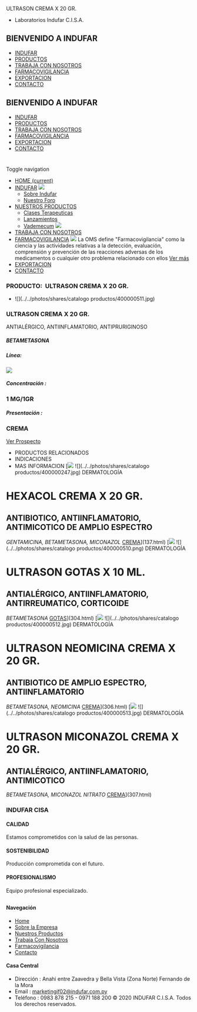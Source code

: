 ULTRASON CREMA X 20 GR.
- Laboratorios Indufar C.I.S.A.
## BIENVENIDO A INDUFAR
* [INDUFAR](305.html#)
* [PRODUCTOS](305.html#)
* [TRABAJA CON NOSOTROS](305.html#)
* [FARMACOVIGILANCIA](305.html#)
* [EXPORTACION](305.html#)
* [CONTACTO](305.html#)
## BIENVENIDO A INDUFAR
* [INDUFAR](../../index.html)
* [PRODUCTOS](../../productos.html)
* [TRABAJA CON NOSOTROS](../../trabaja_con_nosotros.html)
* [FARMACOVIGILANCIA](../../farmacovigilancia.html)
* [EXPORTACION](../../exportacion.html)
* [CONTACTO](../../contacto.html)
# 
Toggle navigation
* [HOME (current)](../../index.html)
* [INDUFAR](305.html#) 
  [![ ](../../photos/shares/Sistema/Menu/indufar_menul.jpg)](../../institucional.html)
  - [Sobre Indufar](../../institucional.html)
  - [Nuestro Foro](../../blog.html)
* [NUESTROS PRODUCTOS](305.html#) 
  - [Clases Terapeuticas](../clases_terapeuticas.html)
  - [Lanzamientos](../lanzamientos.html)
  - [Vademecum](../../productos.html)
  [![ ](../../photos/shares/Sistema/Menu/productos.png)](../../productos.html)
* [TRABAJA CON NOSOTROS](../../trabaja_con_nosotros.html)
* [FARMACOVIGILANCIA](305.html#) 
  [![ ](../../photos/shares/Sistema/Menu/TUBOS.png)](../../farmacovigilancia.html)
  La OMS define "Farmacovigilancia" como la ciencia y las actividades relativas a la detección, evaluación, comprensión y prevención de las reacciones adversas de los medicamentos o cualquier otro problema relacionado con ellos
  [Ver más](../../farmacovigilancia.html)
* [EXPORTACION](../../exportacion.html)
* [CONTACTO](../../contacto.html)
### PRODUCTO:  ULTRASON CREMA X 20 GR.
* ![](../../photos/shares/catalogo productos/400000511.jpg)
### **ULTRASON CREMA X 20 GR.**
ANTIALÉRGICO, ANTIINFLAMATORIO, ANTIPRURIGINOSO
##### **BETAMETASONA**
##### **Línea:**
[![](../../photos/shares/Laboratorios/lab_medical.png)](../linea/2.html)
##### **Concentración :**
### 1 MG/1GR
##### **Presentación :**
### CREMA
[Ver Prospecto](https://www.indufar.com.py/files/shares/prospectos/400000511.pdf)
* PRODUCTOS RELACIONADOS
* INDICACIONES
* MAS INFORMACION
[![](../../photos/shares/Laboratorios/lab_indufar.png)
![](../../photos/shares/catalogo productos/400000247.jpg)
DERMATOLOGÍA
# HEXACOL CREMA X 20 GR.
## ANTIBIOTICO, ANTIINFLAMATORIO, ANTIMICOTICO DE AMPLIO ESPECTRO
*GENTAMICINA, BETAMETASONA, MICONAZOL*
[CREMA](305.html#)](137.html)
[![](../../photos/shares/Laboratorios/lab_medical.png)
![](../../photos/shares/catalogo productos/400000510.png)
DERMATOLOGÍA
# ULTRASON GOTAS X 10 ML.
## ANTIALÉRGICO, ANTIINFLAMATORIO, ANTIRREUMATICO, CORTICOIDE
*BETAMETASONA*
[GOTAS](305.html#)](304.html)
[![](../../photos/shares/Laboratorios/lab_medical.png)
![](../../photos/shares/catalogo productos/400000512.jpg)
DERMATOLOGÍA
# ULTRASON NEOMICINA CREMA X 20 GR.
## ANTIBIOTICO DE AMPLIO ESPECTRO, ANTIINFLAMATORIO
*BETAMETASONA, NEOMICINA*
[CREMA](305.html#)](306.html)
[![](../../photos/shares/Laboratorios/lab_medical.png)
![](../../photos/shares/catalogo productos/400000513.jpg)
DERMATOLOGÍA
# ULTRASON MICONAZOL CREMA X 20 GR.
## ANTIALÉRGICO, ANTIINFLAMATORIO, ANTIMICOTICO
*BETAMETASONA, MICONAZOL NITRATO*
[CREMA](305.html#)](307.html)
### INDUFAR CISA
#### CALIDAD
Estamos comprometidos con la salud de las personas.
#### SOSTENIBILIDAD
Producción comprometida con el futuro.
#### PROFESIONALISMO
Equipo profesional especializado.
## 
#### Navegación
* [Home](../../index.html)
* [Sobre la Empresa](../../institucional.html)
* [Nuestros Productos](../../productos.html)
* [Trabaja Con Nosotros](../../trabaja_con_nosotros.html)
* [Farmacovigilancia](../../farmacovigilancia.html)
* [Contacto](../../contacto.html)
#### Casa Central
* Dirección : Anahi entre Zaavedra y Bella Vista (Zona Norte) Fernando de la Mora
* Email : [marketingif02@indufar.com.py](mailto:marketingif02@indufar.com.py)
* Teléfono : 0983 878 215 - 0971 188 200
© 2020 INDUFAR C.I.S.A. Todos los derechos reservados.